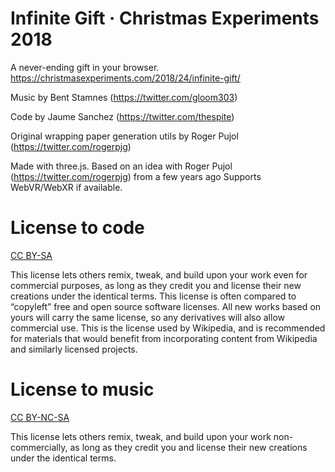 # Infinite Gift · Christmas Experiments 2018

A never-ending gift in your browser.
https://christmasexperiments.com/2018/24/infinite-gift/

Music by Bent Stamnes (https://twitter.com/gloom303)

Code by Jaume Sanchez (https://twitter.com/thespite)

Original wrapping paper generation utils by Roger Pujol (https://twitter.com/rogerpjg)

Made with three.js. Based on an idea with Roger Pujol (https://twitter.com/rogerpjg) from a few years ago
Supports WebVR/WebXR if available.

# License to code
 		
[CC BY-SA](https://creativecommons.org/licenses/by-sa/4.0/)		
 		
This license lets others remix, tweak, and build upon your work even for commercial purposes, as long as they credit you and license their new creations under the identical terms. This license is often compared to “copyleft” free and open source software licenses. All new works based on yours will carry the same license, so any derivatives will also allow commercial use. This is the license used by Wikipedia, and is recommended for materials that would benefit from incorporating content from Wikipedia and similarly licensed projects.
 
 # License to music
 
 [CC BY-NC-SA](https://creativecommons.org/licenses/by-nc-sa/4.0/)
 
 This license lets others remix, tweak, and build upon your work non-commercially, as long as they credit you and license their new creations under the identical terms.
